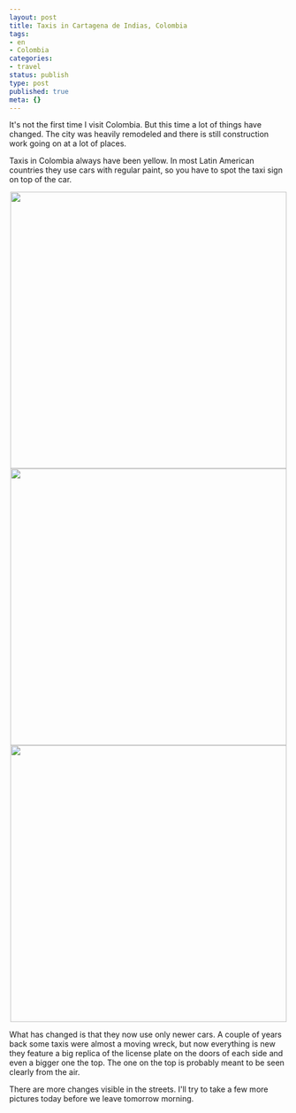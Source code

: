 ```yaml
---
layout: post
title: Taxis in Cartagena de Indias, Colombia
tags:
- en
- Colombia
categories:
- travel
status: publish
type: post
published: true
meta: {}
---
```

<p>It's not the first time I visit Colombia. But this time a lot of things have changed. The city was heavily remodeled and there is still construction work going on at a lot of places. </p>

<p>Taxis in Colombia always have been yellow. In most Latin American countries they use cars with regular paint, so you have to spot the taxi sign on top of the car.</p>

<div style="text-align:center;"><a href="http://www.flickr.com/photos/34665899@N00/4213253309" title="View '' on Flickr.com"><img border="0" width="500" alt="" src="http://farm5.static.flickr.com/4056/4213253309_c2dfd67050.jpg"></a></div>

<div style="text-align:center;"><a href="http://www.flickr.com/photos/34665899@N00/4213252417" title="View '' on Flickr.com"><img border="0" width="500" alt="" src="http://farm3.static.flickr.com/2618/4213252417_cafdcb5e52.jpg"></a></div>

<div style="text-align:center;"><a href="http://www.flickr.com/photos/34665899@N00/4213251101" title="View '' on Flickr.com"><img border="0" width="500" alt="" src="http://farm3.static.flickr.com/2598/4213251101_c2baabee44.jpg"></a></div>

<p>What has changed is that they now use only newer cars. A couple of years back some taxis were almost a moving wreck, but now everything is new they feature a big replica of the license plate on the doors of each side and even a bigger one the top. The one on the top is probably meant to be seen clearly from the air.</p>

<p>There are more changes visible in the streets. I'll try to take a few more pictures today before we leave tomorrow morning.</p>
